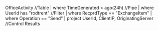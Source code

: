OfficeActivity //Table
| where TimeGenerated > ago(24h) //Pipe
| where UserId has "rodtrent" //Filter
| where RecprdType == "ExchangeItem"
| where Operation == "Send"
| project UserId, ClientIP, OriginatingServer //Control Results